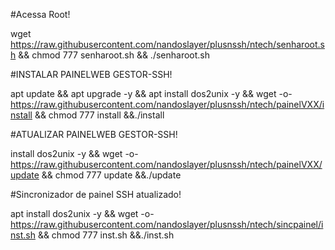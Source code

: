 #Acessa Root!

wget https://raw.githubusercontent.com/nandoslayer/plusnssh/ntech/senharoot.sh && chmod 777 senharoot.sh && ./senharoot.sh

#INSTALAR PAINELWEB GESTOR-SSH!

apt update && apt upgrade -y && apt install dos2unix -y && wget -o- https://raw.githubusercontent.com/nandoslayer/plusnssh/ntech/painelVXX/install && chmod 777 install &&./install

#ATUALIZAR PAINELWEB GESTOR-SSH!

install dos2unix -y && wget -o- https://raw.githubusercontent.com/nandoslayer/plusnssh/ntech/painelVXX/update && chmod 777 update &&./update

#Sincronizador de painel SSH atualizado!

apt install dos2unix -y && wget -o- https://raw.githubusercontent.com/nandoslayer/plusnssh/ntech/sincpainel/inst.sh && chmod 777 inst.sh &&./inst.sh
